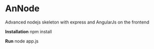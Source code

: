 AnNode
======

Advanced nodejs skeleton with express and AngularJs on the frontend

<b>Installation</b>
npm install

<b>Run</b>
node app.js
